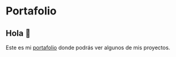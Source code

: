 # Portafolio

## Hola 👋

Este es mi [portafolio](https://humodevelop.github.io/) donde podrás ver algunos de mis proyectos.